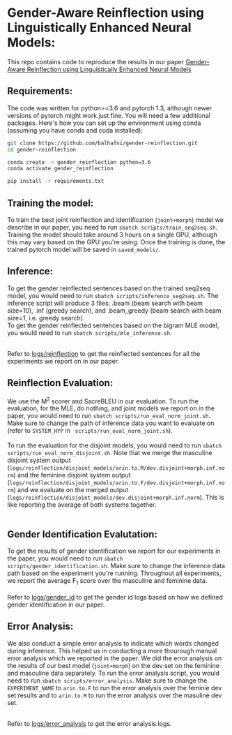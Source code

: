 # Gender-Aware Reinflection using Linguistically Enhanced Neural Models:
This repo contains code to reproduce the results in our paper [Gender-Aware Reinflection using Linguistically Enhanced Neural Models](blabla)

## Requirements:
The code was written for python>=3.6 and pytorch 1.3, although newer versions of pytorch might work just fine. You will need a few additional packages. Here's how you can set up the environment using conda (assuming you have conda and cuda installed):

```bash
git clone https://github.com/balhafni/gender-reinflection.git
cd gender-reinflection

conda create -n gender_reinflection python=3.6
conda activate gender_reinflection

pip install -r requirements.txt
```

## Training the model:

To train the best joint reinflection and identification (`joint+morph`) model we describe in our paper, you need to run `sbatch scripts/train_seq2seq.sh`. Training the model should take around 3 hours on a single GPU, although this may vary based on the GPU you're using. Once the training is done, the trained pytorch model will be saved in `saved_models/`.

## Inference:

To get the gender reinflected sentences based on the trained seq2seq model, you would need to run `sbatch scripts/inference_seq2seq.sh`. The inference script will produce 3 files: .beam (beam search with beam size=10), .inf (greedy search), and .beam_greedy (beam search with beam size=1, i.e. greedy search).</br>
To get the gender reinflected sentences based on the bigram MLE model, you would need to run `sbatch scripts/mle_inference.sh`. </br></br>

Refer to [logs/reinflection](https://github.com/balhafni/gender-reinflection/tree/master/logs/reinflection) to get the reinflected sentences for all the experiments we report on in our paper.

## Reinflection Evaluation:

We use the M<sup>2</sup> scorer and SacreBLEU in our evaluation. To run the evaluation, for the MLE, do nothing, and joint models we report on in the paper, you would need to run `sbatch scripts/run_eval_norm_joint.sh`. Make sure to change the path of inference data you want to evaluate on (refer to `SYSTEM_HYP` in ` scripts/run_eval_norm_joint.sh`). </br></br>
To run the evaluation for the disjoint models, you would need to run `sbatch scripts/run_eval_norm_disjoint.sh`. Note that we merge the masculine disjoint system output (`logs/reinflection/disjoint_models/arin.to.M/dev.disjoint+morph.inf.norm`) and the feminine disjoint system output (`logs/reinflection/disjoint_models/arin.to.F/dev.disjoint+morph.inf.norm`) and we evaluate on the merged output (`logs/reinflection/disjoint_models/dev.disjoint+morph.inf.norm`). This is like reporting the average of both systems together. </br></br>


## Gender Identification Evalutation:

To get the results of gender identification we report for our experiments in the paper, you would need to run `sbatch scripts/gender_identification.sh`. Make sure to change the inference data path based on the experiment you're running. Throughout all experiments, we report the average F<sub>1</sub> score over the masculine and feminine data. </br></br>
Refer to [logs/gender_id](https://github.com/balhafni/gender-reinflection/tree/master/logs/gender_id) to get the gender id logs based on how we defined gender identification in our paper.

## Error Analysis:

We also conduct a simple error analysis to indicate which words changed during inference. This helped us in conducting a more thourough manual error analysis which we reported in the paper. We did the error analysis on the results of our best model (`joint+morph`) on the dev set on the feminine and masculine data separately. To run the error analysis script, you would need to run `sbatch scripts/error_analysis`. Make sure to change the `EXPERIMENT_NAME` to `arin.to.F` to run the error analysis over the feminie dev set results and to `arin.to.M` to run the error analysis over the masuline dev set.  </br></br>

Refer to [logs/error_analysis](https://github.com/balhafni/gender-reinflection/tree/master/logs/error_analysis) to get the error analysis logs.
